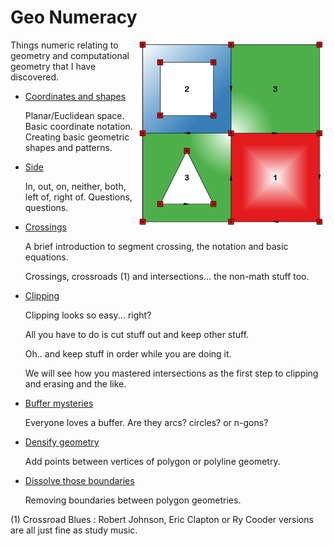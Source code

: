 # Geo Numeracy

<img src="images/polygons_5.png" align="right" width="300"/>

Things numeric relating to geometry and computational geometry that I have discovered.

* [Coordinates and shapes](/docs/coordinates.md)

  Planar/Euclidean space.  Basic coordinate notation. Creating basic geometric shapes and patterns.

* [Side](/docs/side.md)

  In, out, on, neither, both, left of, right of.
  Questions, questions.

* [Crossings](/docs/crossings.md)

  A brief introduction to segment crossing, the notation and basic equations.

  Crossings, crossroads (1) and intersections... the non-math stuff too.
  
* [Clipping](/docs/clipping.md)

  Clipping looks so easy... right? 

  All you have to do is cut stuff out and keep other stuff. 

  Oh.. and keep stuff in order while you are doing it.

  We will see how you mastered intersections as the first step to clipping and erasing and the like.

* [Buffer mysteries](/docs/buffer/buffer_mysteries.md)

  Everyone loves a buffer.  Are they arcs? circles? or n-gons? 

* [Densify geometry](/docs/densify/Densify.md)

  Add points between vertices of polygon or polyline geometry.

* [Dissolve those boundaries](/docs/dissolve/Dissolve.md)

  Removing boundaries between polygon geometries.

(1)  Crossroad Blues : Robert Johnson, Eric Clapton or Ry Cooder versions are all just fine as study music.
